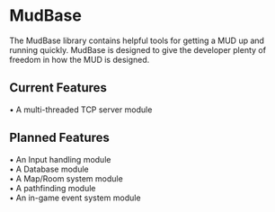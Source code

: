 # MudBase

The MudBase library contains helpful tools for getting a MUD up and running quickly.
MudBase is designed to give the developer plenty of freedom in how the MUD is designed.

## Current Features

  • A multi-threaded TCP server module
  
## Planned Features

  • An Input handling module  
  • A Database module  
  • A Map/Room system module  
  • A pathfinding module  
  • An in-game event system module  
